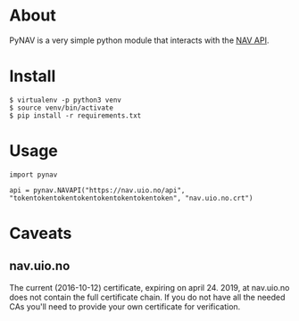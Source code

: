 # About

PyNAV is a very simple python module that interacts with the [NAV API](https://nav.uio.no/doc/howto/using_the_api.html).

# Install

	$ virtualenv -p python3 venv
	$ source venv/bin/activate
	$ pip install -r requirements.txt

# Usage

	import pynav

	api = pynav.NAVAPI("https://nav.uio.no/api", "tokentokentokentokentokentokentokentoken", "nav.uio.no.crt")

# Caveats

## nav.uio.no

The current (2016-10-12) certificate, expiring on april 24. 2019, at nav.uio.no does not contain the full certificate chain. If you do not have all the needed CAs you'll need to provide your own certificate for verification.

